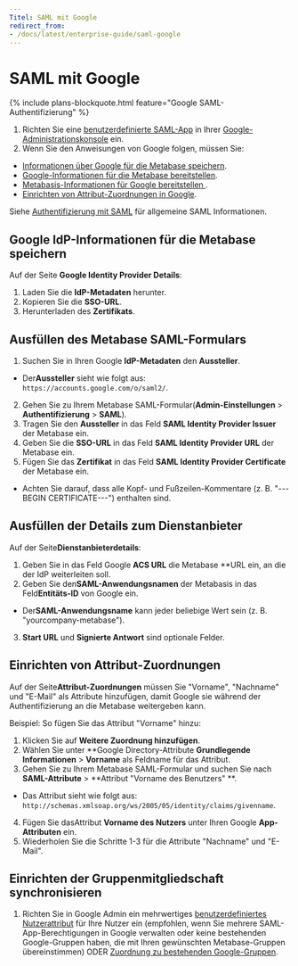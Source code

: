 ```yaml
---
Titel: SAML mit Google
redirect_from:
- /docs/latest/enterprise-guide/saml-google
---
```



# SAML mit Google


{% include plans-blockquote.html feature="Google SAML-Authentifizierung" %}


1. Richten Sie eine [benutzerdefinierte SAML-App](https://support.google.com/a/answer/6087519) in Ihrer [Google-Administrationskonsole](https://admin.google.com) ein.
2. Wenn Sie den Anweisungen von Google folgen, müssen Sie:


- [Informationen über Google für die Metabase speichern](#saving-google-idp-info-for-metabase).
- [Google-Informationen für die Metabase bereitstellen](#filling-out-the-metabase-saml-form).
- [Metabasis-Informationen für Google bereitstellen ](#filling-out-service-provider-details).
- [Einrichten von Attribut-Zuordnungen in Google](#setting-up-attribute-mappings).


Siehe [Authentifizierung mit SAML](./authenticating-with-saml.md) für allgemeine SAML Informationen.


## Google IdP-Informationen für die Metabase speichern


Auf der Seite **Google Identity Provider Details**:


1. Laden Sie die **IdP-Metadaten** herunter.
2. Kopieren Sie die **SSO-URL**.
3. Herunterladen des **Zertifikats**.


## Ausfüllen des Metabase SAML-Formulars


1. Suchen Sie in Ihren Google **IdP-Metadaten** den **Aussteller**.
- Der**Aussteller** sieht wie folgt aus: `https://accounts.google.com/o/saml2/`.
2. Gehen Sie zu Ihrem Metabase SAML-Formular(**Admin-Einstellungen** > **Authentifizierung** > **SAML**).
3. Tragen Sie den **Aussteller** in das Feld **SAML Identity Provider Issuer** der Metabase ein.
4. Geben Sie die **SSO-URL** in das Feld **SAML Identity Provider URL** der Metabase ein.
5. Fügen Sie das **Zertifikat** in das Feld **SAML Identity Provider Certificate** der Metabase ein.


- Achten Sie darauf, dass alle Kopf- und Fußzeilen-Kommentare (z. B. "---BEGIN CERTIFICATE---") enthalten sind.


## Ausfüllen der Details zum Dienstanbieter


Auf der Seite**Dienstanbieterdetails**:


1. Geben Sie in das Feld Google **ACS URL** die Metabase **URL ein, an die der IdP weiterleiten soll.
2. Geben Sie den**SAML-Anwendungsnamen** der Metabasis in das Feld**Entitäts-ID** von Google ein.
- Der**SAML-Anwendungsname** kann jeder beliebige Wert sein (z. B. "yourcompany-metabase").
3. **Start URL** und **Signierte Antwort** sind optionale Felder.


## Einrichten von Attribut-Zuordnungen


Auf der Seite**Attribut-Zuordnungen** müssen Sie "Vorname", "Nachname" und "E-Mail" als Attribute hinzufügen, damit Google sie während der Authentifizierung an die Metabase weitergeben kann.


Beispiel: So fügen Sie das Attribut "Vorname" hinzu:


1. Klicken Sie auf **Weitere Zuordnung hinzufügen**.
2. Wählen Sie unter **Google Directory-Attribute **Grundlegende Informationen** > **Vorname** als Feldname für das Attribut.
3. Gehen Sie zu Ihrem Metabase SAML-Formular und suchen Sie nach **SAML-Attribute** > **Attribut "Vorname des Benutzers" **.
- Das Attribut sieht wie folgt aus: `http://schemas.xmlsoap.org/ws/2005/05/identity/claims/givenname`.
4. Fügen Sie dasAttribut **Vorname des Nutzers** unter Ihren Google **App-Attributen** ein.
5. Wiederholen Sie die Schritte 1-3 für die Attribute "Nachname" und "E-Mail".


## Einrichten der Gruppenmitgliedschaft synchronisieren


1. Richten Sie in Google Admin ein mehrwertiges [benutzerdefiniertes Nutzerattribut](https://support.google.com/a/answer/6208725?hl=en#zippy=%2Cadd-a-new-custom-attribute) für Ihre Nutzer ein (empfohlen, wenn Sie mehrere SAML-App-Berechtigungen in Google verwalten oder keine bestehenden Google-Gruppen haben, die mit Ihren gewünschten Metabase-Gruppen übereinstimmen) ODER [Zuordnung zu bestehenden Google-Gruppen](https://support.google.com/a/answer/11143403?hl=en).
